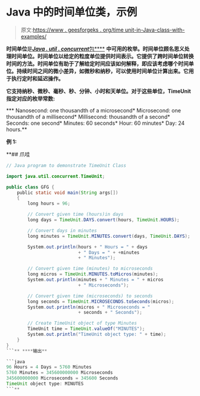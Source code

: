 # Java 中的时间单位类，示例

> 原文:[https://www . geesforgeks . org/time unit-in-Java-class-with-examples/](https://www.geeksforgeeks.org/timeunit-class-in-java-with-examples/)

**时间单位**是[*****Java . util . concurrent*****包****](https://www.geeksforgeeks.org/java-util-concurrent-package/) **中可用的枚举。时间单位顾名思义处理时间单位。时间单位以给定的粒度单位提供时间表示。它提供了跨时间单位转换时间的方法。时间单位有助于了解给定时间应该如何解释，即应该考虑哪个时间单位。持续时间之间的微小差异，如微秒和纳秒，可以使用时间单位计算出来。它用于执行定时和延迟操作。**

**它支持纳秒、微秒、毫秒、秒、分钟、小时和天单位。对于这些单位，TimeUnit 指定对应的枚举常数:**

***   Nanosecond: one thousandth of a microsecond*   Microsecond: one thousandth of a millisecond*   Millisecond: thousandth of a second*   Seconds: one second*   Minutes: 60 seconds*   Hour: 60 minutes*   Day: 24 hours.**

****例 1:****

 **## 爪哇

```java
// Java program to demonstrate TimeUnit Class

import java.util.concurrent.TimeUnit;

public class GFG {
    public static void main(String args[])
    {
        long hours = 96;

        // Convert given time (hours)in days
        long days = TimeUnit.DAYS.convert(hours, TimeUnit.HOURS);

        // Convert days in minutes
        long minutes = TimeUnit.MINUTES.convert(days, TimeUnit.DAYS);

        System.out.println(hours + " Hours = " + days
                           + " Days = " + +minutes
                           + " Minutes");

        // Convert given time (minutes) to microseconds
        long micros = TimeUnit.MINUTES.toMicros(minutes);
        System.out.println(minutes + " Minutes = " + micros
                           + " Microseconds");

        // Convert given time (microseconds) to seconds
        long seconds = TimeUnit.MICROSECONDS.toSeconds(micros);
        System.out.println(micros + " Microseconds = "
                           + seconds + " Seconds");

        // Create TimeUnit object of type Minutes
        TimeUnit time = TimeUnit.valueOf("MINUTES");
        System.out.println("TimeUnit object type: " + time);
    }
}
```** ****输出**

```java
96 Hours = 4 Days = 5760 Minutes
5760 Minutes = 345600000000 Microseconds
345600000000 Microseconds = 345600 Seconds
TimeUnit object type: MINUTES
```**